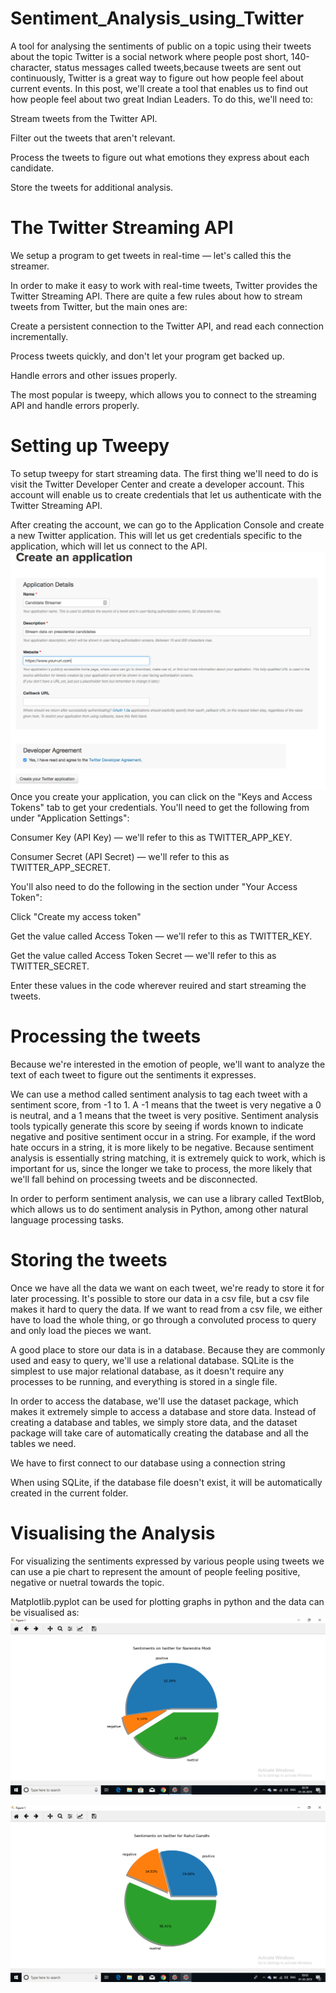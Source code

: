 # Sentiment_Analysis_using_Twitter
A tool for analysing the sentiments of public on a topic using their tweets about the topic
Twitter is a social network where people post short, 140-character, status messages called tweets,because tweets are sent out continuously, Twitter is a great way to figure out how people feel about current events. In this post, we'll create a tool that enables us to find out how people feel about two great Indian Leaders. To do this, we'll need to:

Stream tweets from the Twitter API.

Filter out the tweets that aren't relevant.

Process the tweets to figure out what emotions they express about each candidate.

Store the tweets for additional analysis.

# The Twitter Streaming API

We setup a program to get tweets in real-time — let's called this the streamer.

In order to make it easy to work with real-time tweets, Twitter provides the Twitter Streaming API. There are quite a few rules about how to stream tweets from Twitter, but the main ones are:


Create a persistent connection to the Twitter API, and read each connection incrementally.

Process tweets quickly, and don't let your program get backed up.

Handle errors and other issues properly.

The most popular is tweepy, which allows you to connect to the streaming API and handle errors properly.

# Setting up Tweepy

To setup tweepy for start streaming data. The first thing we'll need to do is visit the Twitter Developer Center and create a developer account. This account will enable us to create credentials that let us authenticate with the Twitter Streaming API.

After creating the account, we can go to the Application Console and create a new Twitter application. This will let us get credentials specific to the application, which will let us connect to the API.
![Image 1](images/twitter_make_app.png)
Once you create your application, you can click on the "Keys and Access Tokens" tab to get your credentials. You'll need to get the following from under "Application Settings":

Consumer Key (API Key) — we'll refer to this as TWITTER_APP_KEY.

Consumer Secret (API Secret) — we'll refer to this as TWITTER_APP_SECRET.

You'll also need to do the following in the section under "Your Access Token":

Click "Create my access token"

Get the value called Access Token — we'll refer to this as TWITTER_KEY.

Get the value called Access Token Secret — we'll refer to this as TWITTER_SECRET.

Enter these values in the code wherever reuired and start streaming the tweets.

# Processing the tweets
Because we're interested in the emotion of people, we'll want to analyze the text of each tweet to figure out the sentiments it expresses.

We can use a method called sentiment analysis to tag each tweet with a sentiment score, from -1 to 1. A -1 means that the tweet is very negative a 0 is neutral, and a 1 means that the tweet is very positive. Sentiment analysis tools typically generate this score by seeing if words known to indicate negative and positive sentiment occur in a string. For example, if the word hate occurs in a string, it is more likely to be negative. Because sentiment analysis is essentially string matching, it is extremely quick to work, which is important for us, since the longer we take to process, the more likely that we'll fall behind on processing tweets and be disconnected.

In order to perform sentiment analysis, we can use a library called TextBlob, which allows us to do sentiment analysis in Python, among other natural language processing tasks.

# Storing the tweets
Once we have all the data we want on each tweet, we're ready to store it for later processing. It's possible to store our data in a csv file, but a csv file makes it hard to query the data. If we want to read from a csv file, we either have to load the whole thing, or go through a convoluted process to query and only load the pieces we want.

A good place to store our data is in a database. Because they are commonly used and easy to query, we'll use a relational database. SQLite is the simplest to use major relational database, as it doesn't require any processes to be running, and everything is stored in a single file.

In order to access the database, we'll use the dataset package, which makes it extremely simple to access a database and store data. Instead of creating a database and tables, we simply store data, and the dataset package will take care of automatically creating the database and all the tables we need.

We have to first connect to our database using a connection string

When using SQLite, if the database file doesn't exist, it will be automatically created in the current folder.
# Visualising the Analysis
For visualizing the sentiments expressed by various people using tweets we can use a pie chart to represent the amount of people feeling positive, negative or nuetral towards the topic.

Matplotlib.pyplot can be used for plotting graphs in python and the data can be visualised as:
![Image 2](images/modi.png)

![Image 3](images/rahul.png)
